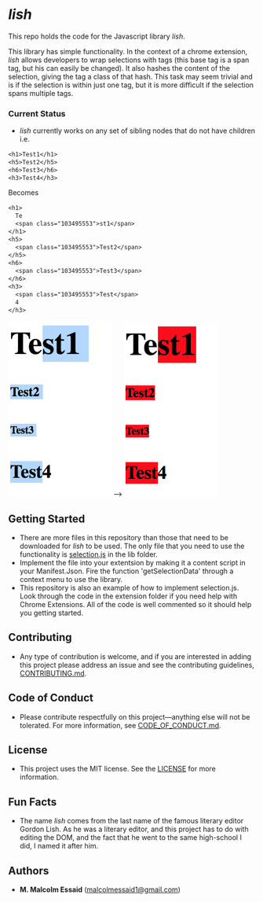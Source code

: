 # *lish*
This repo holds the code for the Javascript library *lish*.

This library has simple functionality. In the context of  a chrome extension, *lish* allows developers to wrap selections with tags (this base tag is a span tag, but his can easily be changed). It also hashes the content of the selection, giving the tag a class of that hash. This task may seem trivial and is if the selection is within just one tag, but it is more difficult if the selection spans multiple tags.

### Current Status
* *lish* currently works on any set of sibling nodes that do not have children i.e.

```
<h1>Test1</h1>
<h5>Test2</h5>
<h6>Test3</h6>
<h3>Test4</h3>
```
Becomes

```
<h1>
  Te
  <span class="103495553">st1</span>
</h1>
<h5>
  <span class="103495553">Test2</span>
</h5>
<h6>
  <span class="103495553">Test3</span>
</h6>
<h3>
  <span class="103495553">Test</span>
  4
</h3>
```


![Before](Images/Before.png) --> ![After](Images/After.png)




## Getting Started

* There are more files in this repository than those that need to be downloaded for *lish* to be used. The only file that you need to use the functionality is [selection.js](lib/selection.js) in the lib folder.
* Implement the file into your extentsion by making it a content script in your Manifest.Json. Fire the function 'getSelectionData' through a context menu to use the library.
* This repository is also an example of how to implement selection.js. Look through the code in the extension folder if you need help with Chrome Extensions. All of the code is well commented so it should help you getting started.


## Contributing

* Any type of contribution is welcome, and if you are interested in adding this project please address an issue and see the contributing guidelines, [CONTRIBUTING.md](CONTRIBUTING.md).

## Code of Conduct

* Please contribute respectfully on this project—anything else will not be tolerated. For more information, see [CODE_OF_CONDUCT.md](CODE_OF_CONDUCT.md).

## License

* This project uses the MIT license. See the [LICENSE](LICENSE) for more information.


## Fun Facts

* The name *lish* comes from the last name of the famous literary editor Gordon Lish. As he was a literary editor, and this project has to do with editing the DOM, and the fact that he went to the same high-school I did, I named it after him.

## Authors

* **M. Malcolm Essaid** (malcolmessaid1@gmail.com)
